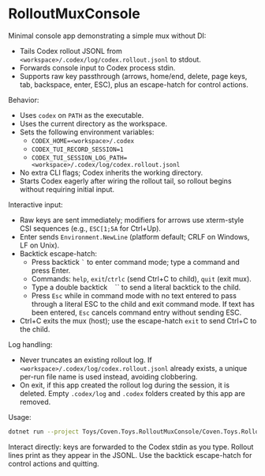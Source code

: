 # RolloutMuxConsole

Minimal console app demonstrating a simple mux without DI:

- Tails Codex rollout JSONL from `<workspace>/.codex/log/codex.rollout.jsonl` to stdout.
- Forwards console input to Codex process stdin.
- Supports raw key passthrough (arrows, home/end, delete, page keys, tab, backspace, enter, ESC), plus an escape-hatch for control actions.

Behavior:

- Uses `codex` on `PATH` as the executable.
- Uses the current directory as the workspace.
- Sets the following environment variables:
  - `CODEX_HOME=<workspace>/.codex`
  - `CODEX_TUI_RECORD_SESSION=1`
  - `CODEX_TUI_SESSION_LOG_PATH=<workspace>/.codex/log/codex.rollout.jsonl`
- No extra CLI flags; Codex inherits the working directory.
- Starts Codex eagerly after wiring the rollout tail, so rollout begins without requiring initial input.

Interactive input:

- Raw keys are sent immediately; modifiers for arrows use xterm-style CSI sequences (e.g., `ESC[1;5A` for Ctrl+Up).
- Enter sends `Environment.NewLine` (platform default; CRLF on Windows, LF on Unix).
- Backtick escape-hatch:
  - Press backtick `` ` `` to enter command mode; type a command and press Enter.
  - Commands: `help`, `exit`/`ctrlc` (send Ctrl+C to child), `quit` (exit mux).
  - Type a double backtick `` `` `` to send a literal backtick to the child.
  - Press `Esc` while in command mode with no text entered to pass through a literal ESC to the child and exit command mode. If text has been entered, `Esc` cancels command entry without sending ESC.
- Ctrl+C exits the mux (host); use the escape-hatch `exit` to send Ctrl+C to the child.

Log handling:

- Never truncates an existing rollout log. If `<workspace>/.codex/log/codex.rollout.jsonl` already exists, a unique per-run file name is used instead, avoiding clobbering.
- On exit, if this app created the rollout log during the session, it is deleted. Empty `.codex/log` and `.codex` folders created by this app are removed.

Usage:

```bash
dotnet run --project Toys/Coven.Toys.RolloutMuxConsole/Coven.Toys.RolloutMuxConsole.csproj
```

Interact directly: keys are forwarded to the Codex stdin as you type. Rollout lines print as they appear in the JSONL. Use the backtick escape-hatch for control actions and quitting.
